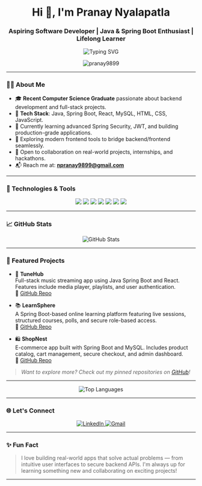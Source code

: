 <h1 align="center">Hi 👋, I'm Pranay Nyalapatla</h1>
<h3 align="center">Aspiring Software Developer | Java & Spring Boot Enthusiast | Lifelong Learner</h3>

<p align="center">
  <img src="https://readme-typing-svg.demolab.com?font=Fira+Code&size=22&pause=1000&color=0A77B6&center=true&vCenter=true&width=435&lines=Building+backend+magic+with+Spring+Boot;Creating+clean+UIs+with+React;Open+to+collaboration+and+learning" alt="Typing SVG" />
</p>

<p align="center">
  <img src="https://komarev.com/ghpvc/?username=pranay9899&label=Profile+Views&color=0a77b6&style=flat" alt="pranay9899" />
</p>

---

### 👨‍💻 About Me

- 🎓 **Recent Computer Science Graduate** passionate about backend development and full-stack projects.
- 🧰 **Tech Stack**: Java, Spring Boot, React, MySQL, HTML, CSS, JavaScript.
- 🚀 Currently learning advanced Spring Security, JWT, and building production-grade applications.
- 🌱 Exploring modern frontend tools to bridge backend/frontend seamlessly.
- 🤝 Open to collaboration on real-world projects, internships, and hackathons.
- 📬 Reach me at: **npranay9899@gmail.com**

---

### 🔧 Technologies & Tools

<p align="center">
  <img src="https://img.shields.io/badge/Java-%23ED8B00.svg?style=for-the-badge&logo=java&logoColor=white" />
  <img src="https://img.shields.io/badge/Spring%20Boot-6DB33F?style=for-the-badge&logo=springboot&logoColor=white" />
  <img src="https://img.shields.io/badge/React-61DAFB?style=for-the-badge&logo=react&logoColor=black" />
  <img src="https://img.shields.io/badge/MySQL-4479A1?style=for-the-badge&logo=mysql&logoColor=white" />
  <img src="https://img.shields.io/badge/HTML5-E34F26?style=for-the-badge&logo=html5&logoColor=white" />
  <img src="https://img.shields.io/badge/CSS3-1572B6?style=for-the-badge&logo=css3&logoColor=white" />
  <img src="https://img.shields.io/badge/C-00599C?style=for-the-badge&logo=c&logoColor=white" />
</p>

---

### 📈 GitHub Stats

<p align="center">
  <img src="https://github-readme-stats.vercel.app/api?username=pranay9899&show_icons=true&theme=default" alt="GitHub Stats" />
</p>

---

### 🚀 Featured Projects

- 🎵 **TuneHub**  
  Full-stack music streaming app using Java Spring Boot and React. Features include media player, playlists, and user authentication.  
  🔗 [GitHub Repo](https://github.com/pranay9899/TuneHub)

- 📚 **LearnSphere**  
  A Spring Boot-based online learning platform featuring live sessions, structured courses, polls, and secure role-based access.  
  🔗 [GitHub Repo](https://github.com/pranay9899/LearnSphere)

- 🛍️ **ShopNest**  
  E-commerce app built with Spring Boot and MySQL. Includes product catalog, cart management, secure checkout, and admin dashboard.  
  🔗 [GitHub Repo](https://github.com/pranay9899/ShopNest)

> *Want to explore more? Check out my pinned repositories on [GitHub](https://github.com/pranay9899?tab=repositories)!*

---

<p align="center">
  <img src="https://github-readme-stats.vercel.app/api/top-langs?username=pranay9899&show_icons=true&layout=compact" alt="Top Languages"/>
</p>

---

### 🌐 Let's Connect

<p align="center">
  <a href="https://www.linkedin.com/in/pranaynyalapatla/" target="_blank">
    <img src="https://img.shields.io/badge/LinkedIn-Pranay%20Nyalapatla-blue?style=for-the-badge&logo=linkedin&logoColor=white" alt="LinkedIn" />
  </a>
  <a href="mailto:npranay9899@gmail.com" target="_blank">
    <img src="https://img.shields.io/badge/Gmail-npranay9899@gmail.com-red?style=for-the-badge&logo=gmail&logoColor=white" alt="Gmail" />
  </a>
</p>

---

### ✨ Fun Fact

> I love building real-world apps that solve actual problems — from intuitive user interfaces to secure backend APIs. I'm always up for learning something new and collaborating on exciting projects!

---
